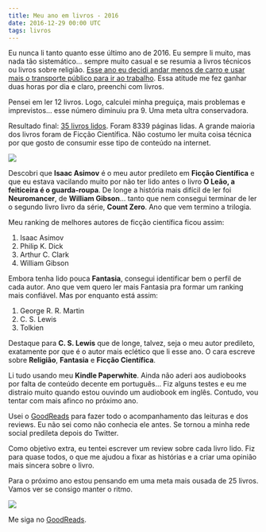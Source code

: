 ```yaml
---
title: Meu ano em livros - 2016
date: 2016-12-29 00:00 UTC
tags: livros
---
```


Eu nunca li tanto quanto esse último ano de 2016. Eu sempre li muito, mas nada tão sistemático… sempre muito casual e se resumia a livros técnicos ou livros sobre religião. [Esse ano eu decidi andar menos de carro e usar mais o transporte público para ir ao trabalho](https://diegoeis.com/um-pouco-sobre-a-experiencia-de-ir-trabalhar-sem-carro.html). Essa atitude me fez ganhar duas horas por dia e claro, preenchi com livros.

Pensei em ler 12 livros. Logo, calculei minha preguiça, mais problemas e imprevistos… esse número diminuiu pra 9. Uma meta ultra conservadora.

Resultado final: [35 livros lidos](https://www.goodreads.com/user/year_in_books/2016/50891723). Foram 8339 páginas lidas. A grande maioria dos livros foram de Ficção Científica. Não costumo ler muita coisa técnica por que gosto de consumir esse tipo de conteúdo na internet.

![](https://cdn-images-1.medium.com/max/800/1*cvChRo5_QlkmCEdQ8uxJyA)

Descobri que **Isaac Asimov** é o meu autor predileto em **Ficção Científica** e que eu estava vacilando muito por não ter lido antes o livro **O Leão, a feiticeira é o guarda-roupa**. De longe a história mais difícil de ler foi **Neuromancer**, de **William Gibson**… tanto que nem consegui terminar de ler o segundo livro livro da série, **Count Zero**. Ano que vem termino a trilogia.

Meu ranking de melhores autores de ficção científica ficou assim:

1. Isaac Asimov
2. Philip K. Dick
3. Arthur C. Clark
4. William Gibson

Embora tenha lido pouca **Fantasia**, consegui identificar bem o perfil de cada autor. Ano que vem quero ler mais Fantasia pra formar um ranking mais confiável. Mas por enquanto está assim:

1. George R. R. Martin
2. C. S. Lewis
3. Tolkien

Destaque para **C. S. Lewis** que de longe, talvez, seja o meu autor predileto, exatamente por que é o autor mais eclético que li esse ano. O cara escreve sobre **Religião**, **Fantasia** e **Ficção Científica**.

Li tudo usando meu **Kindle Paperwhite**. Ainda não aderi aos audiobooks por falta de conteúdo decente em português… Fiz alguns testes e eu me distraio muito quando estou ouvindo um audiobook em inglês. Contudo, vou tentar com mais afinco no próximo ano.

Usei o [GoodReads](https://www.goodreads.com/friend/i?i=LTM1ODk3NjU4NTk6NDE5) para fazer todo o acompanhamento das leituras e dos reviews. Eu não sei como não conhecia ele antes. Se tornou a minha rede social predileta depois do Twitter.

Como objetivo extra, eu tentei escrever um review sobre cada livro lido. Fiz para quase todos, o que me ajudou a fixar as histórias e a criar uma opinião mais sincera sobre o livro.

Para o próximo ano estou pensando em uma meta mais ousada de 25 livros. Vamos ver se consigo manter o ritmo.

![](https://cdn-images-1.medium.com/max/800/1*vHoGvkxmDZVKRbXkiMiAtg.png)

Me siga no [GoodReads](https://www.goodreads.com/friend/i?i=LTM1ODk3NjU4NTk6NDE5).

